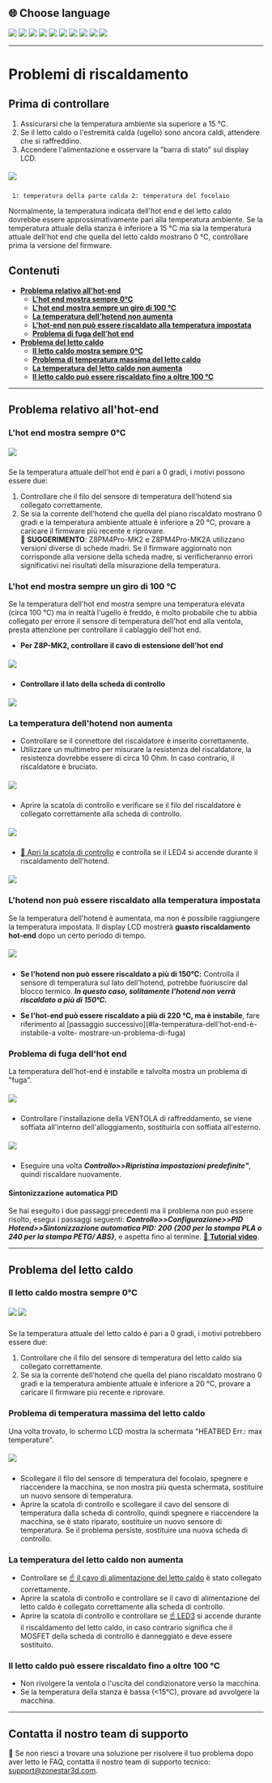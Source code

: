 ## <a id="choose-language">:globe_with_meridians: Choose language</a>
[![](../lanpic/EN.png)](https://github.com/ZONESTAR3D/Z8P/blob/main/Z8P_FAQ/Issue_heating/readme.md)
[![](../lanpic/ES.png)](https://github.com/ZONESTAR3D/Z8P/blob/main/Z8P_FAQ/Issue_heating/readme-es.md)
[![](../lanpic/PT.png)](https://github.com/ZONESTAR3D/Z8P/blob/main/Z8P_FAQ/Issue_heating/readme-pt.md)
[![](../lanpic/FR.png)](https://github.com/ZONESTAR3D/Z8P/blob/main/Z8P_FAQ/Issue_heating/readme-fr.md)
[![](../lanpic/DE.png)](https://github.com/ZONESTAR3D/Z8P/blob/main/Z8P_FAQ/Issue_heating/readme-de.md)
[![](../lanpic/IT.png)](https://github.com/ZONESTAR3D/Z8P/blob/main/Z8P_FAQ/Issue_heating/readme-it.md)
[![](../lanpic/RU.png)](https://github.com/ZONESTAR3D/Z8P/blob/main/Z8P_FAQ/Issue_heating/readme-ru.md)
[![](../lanpic/JP.png)](https://github.com/ZONESTAR3D/Z8P/blob/main/Z8P_FAQ/Issue_heating/readme-jp.md)
[![](../lanpic/KR.png)](https://github.com/ZONESTAR3D/Z8P/blob/main/Z8P_FAQ/Issue_heating/readme-kr.md)
[![](../lanpic/SA.png)](https://github.com/ZONESTAR3D/Z8P/blob/main/Z8P_FAQ/Issue_heating/readme-ar.md)

-----
# Problemi di riscaldamento
## Prima di controllare
1. Assicurarsi che la temperatura ambiente sia superiore a 15 ℃.
2. Se il letto caldo o l'estremità calda (ugello) sono ancora caldi, attendere che si raffreddino.
3. Accendere l'alimentazione e osservare la "barra di stato" sul display LCD.
##### ![](./LCD_screen.jpg)
>
     1: temperatura della parte calda 2: temperatura del focolaio
Normalmente, la temperatura indicata dell'hot end e del letto caldo dovrebbe essere approssimativamente pari alla temperatura ambiente.
Se la temperatura attuale della stanza è inferiore a 15 ℃ ma sia la temperatura attuale dell'hot end che quella del letto caldo mostrano 0 ℃, controllare prima la versione del firmware.

## Contenuti
- **[Problema relativo all'hot-end](#a)**
   - **[L'hot end mostra sempre 0℃](#a1)**
   - **[L'hot end mostra sempre un giro di 100 ℃](#a2)**
   - **[La temperatura dell'hotend non aumenta](#a3)**
   - **[L'hot-end non può essere riscaldato alla temperatura impostata](#14)**
   - **[Problema di fuga dell'hot end](#a5)**
- **[Problema del letto caldo](#b)**
   - **[Il letto caldo mostra sempre 0℃](#b1)**
   - **[Problema di temperatura massima del letto caldo](#b2)**
   - **[La temperatura del letto caldo non aumenta](#b3)**
   - **[Il letto caldo può essere riscaldato fino a oltre 100 ℃](#b4)**

-----
## <a id="a">Problema relativo all'hot-end</a>
### <a id="a1">L'hot end mostra sempre 0℃</a>
##### ![](hotend_min_temperature.jpg)
Se la temperatura attuale dell'hot end è pari a 0 gradi, i motivi possono essere due:
1. Controllare che il filo del sensore di temperatura dell'hotend sia collegato correttamente.
2. Se sia la corrente dell'hotend che quella del piano riscaldato mostrano 0 gradi e la temperatura ambiente attuale è inferiore a 20 ℃, provare a caricare il firmware più recente e riprovare.     
:pushpin: **SUGGERIMENTO**: Z8PM4Pro-MK2 e Z8PM4Pro-MK2A utilizzano versioni diverse di schede madri. Se il firmware aggiornato non corrisponde alla versione della scheda madre, si verificheranno errori significativi nei risultati della misurazione della temperatura.

### <a id="a2">L'hot end mostra sempre un giro di 100 ℃ </a>
Se la temperatura dell'hot end mostra sempre una temperatura elevata (circa 100 ℃) ma in realtà l'ugello è freddo, è molto probabile che tu abbia collegato per errore il sensore di temperatura dell'hot end alla ventola, presta attenzione per controllare il cablaggio dell'hot end.
- **Per Z8P-MK2, controllare il cavo di estensione dell'hot end**
##### ![](./Hotend_wiring.jpg)
- **Controllare il lato della scheda di controllo**
##### ![](../pic/Z8P_wiring.png)

### <a id="a3">La temperatura dell'hotend non aumenta </a>
- Controllare se il connettore del riscaldatore è inserito correttamente.
- Utilizzare un multimetro per misurare la resistenza del riscaldatore, la resistenza dovrebbe essere di circa 10 Ohm. In caso contrario, il riscaldatore è bruciato.
##### ![](./measure.jpg)
- Aprire la scatola di controllo e verificare se il filo del riscaldatore è collegato correttamente alla scheda di controllo.
##### ![](./WireOfheater.jpg)
- [:link: Apri la scatola di controllo](../How_to_open_the_control_box.jpg) e controlla se il LED4 si accende durante il riscaldamento dell'hotend.
##### <a id="led"> ![](LEDs.jpg) </a>

### <a id="a4">L'hotend non può essere riscaldato alla temperatura impostata </a>
Se la temperatura dell'hotend è aumentata, ma non è possibile raggiungere la temperatura impostata. Il display LCD mostrerà **guasto riscaldamento hot-end** dopo un certo periodo di tempo.
##### ![](./hotend_heating_fail.jpg)
- **Se l'hotend non può essere riscaldato a più di 150℃:** Controlla il sensore di temperatura sul lato dell'hotend, potrebbe fuoriuscire dal blocco termico. ***In questo caso, solitamente l'hotend non verrà riscaldato a più di 150℃.***
<!-- ![](sensorhotenddrop.jpg) -->
- **Se l'hot-end può essere riscaldato a più di 220 ℃, ma è instabile**, fare riferimento al [passaggio successivo](#la-temperatura-dell'hot-end-è-instabile-a volte- mostrare-un-problema-di-fuga)
### <a id="a5">Problema di fuga dell'hot end </a>
La temperatura dell'hot-end è instabile e talvolta mostra un problema di "fuga".
##### ![](./runaway.jpg)
   - Controllare l'installazione della VENTOLA di raffreddamento, se viene soffiata all'interno dell'alloggiamento, sostituirla con soffiata all'esterno.
##### ![](./coolingfan.jpg)
   - Eseguire una volta ***Controllo>>Ripristina impostazioni predefinite"***, quindi riscaldare nuovamente.
#### Sintonizzazione automatica PID
Se hai eseguito i due passaggi precedenti ma il problema non può essere risolto, esegui i passaggi seguenti: ***Controllo>>Configurazione>>PID Hotend>>Sintonizzazione automatica PID: 200 {200 per la stampa PLA o 240 per la stampa PETG/ ABS}***, e aspetta fino al termine. [:movie_camera: **Tutorial video**](./PID_Auto_Tune.gif).

-----
## <a id="b">Problema del letto caldo </a>
### <a id="b1">Il letto caldo mostra sempre 0℃ </a>
##### ![](hotbed_min_temperature.jpg) ![](./Hotbed_wiring.jpg)
Se la temperatura attuale del letto caldo è pari a 0 gradi, i motivi potrebbero essere due:
1. Controllare che il filo del sensore di temperatura del letto caldo sia collegato correttamente.
2. Se sia la corrente dell'hotend che quella del piano riscaldato mostrano 0 gradi e la temperatura ambiente attuale è inferiore a 20 ℃, provare a caricare il firmware più recente e riprovare.

### <a id="b2">Problema di temperatura massima del letto caldo </a>
Una volta trovato, lo schermo LCD mostra la schermata "HEATBED Err.: max temperature".
##### ![](./hotbed_max_temperature.jpg)
- Scollegare il filo del sensore di temperatura del focolaio, spegnere e riaccendere la macchina, se non mostra più questa schermata, sostituire un nuovo sensore di temperatura.
- Aprire la scatola di controllo e scollegare il cavo del sensore di temperatura dalla scheda di controllo, quindi spegnere e riaccendere la macchina, se è stato riparato, sostituire un nuovo sensore di temperatura. Se il problema persiste, sostituire una nuova scheda di controllo.

### <a id="b3">La temperatura del letto caldo non aumenta </a>
- Controllare se [:point_up: il cavo di alimentazione del letto caldo](#b1) è stato collegato correttamente.
- Aprire la scatola di controllo e controllare se il cavo di alimentazione del letto caldo è collegato correttamente alla scheda di controllo.
- Aprire la scatola di controllo e controllare se [:point_up: LED3](#led) si accende durante il riscaldamento del letto caldo, in caso contrario significa che il MOSFET della scheda di controllo è danneggiato e deve essere sostituito.

### <a id="b4">Il letto caldo può essere riscaldato fino a oltre 100 ℃ </a>
- Non rivolgere la ventola o l'uscita del condizionatore verso la macchina.
- Se la temperatura della stanza è bassa (<15℃), provare ad avvolgere la macchina.

--------
## Contatta il nostro team di supporto
:email: Se non riesci a trovare una soluzione per risolvere il tuo problema dopo aver letto le FAQ, contatta il nostro team di supporto tecnico: support@zonestar3d.com.